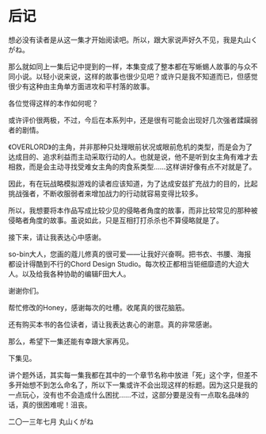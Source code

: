# 后记

想必没有读者是从这一集才开始阅读吧。所以，跟大家说声好久不见，我是丸山くがね。

那么就如同上一集后记中提到的一样，本集变成了整本都在写蜥蜴人故事的与众不同小说。以轻小说来说，这样的故事也很少见吧？或许只是我不知道而已，但感觉很少有这种由主角单方面进攻和平村落的故事。

各位觉得这样的本作如何呢？

或许评价很两极，不过，今后在本系列中，还是很有可能会出现好几次强者蹂躏弱者的剧情。

《OVERLORD》的主角，并非那种只处理眼前状况或眼前危机的类型，而是会为了达成目的、追求利益而主动采取行动的人。也就是说，他不是听到女主角有难才去相救，而是会主动寻找受难女主角的肉食系类型……这样讲好像有点不对就是了。

因此，有在玩战略模拟游戏的读者应该知道，为了达成安兹扩充战力的目的，比起挑战强者，不断收服弱者来增加战力的行动就容易变得比较多。

所以，我想要将本作品写成比较少见的侵略者角度的故事，而非比较常见的那种被侵略者角度的故事。虽说如此，只是互相打打杀杀也不算侵略就是了。

接下来，请让我表达心中感谢。

so-bin大人，您画的蔻儿修真的很可爱——让我好兴奋啊。把书衣、书腰、海报都设计得酷到不行的Chord Design Studio。每次校正都相当钜细靡遗的大迫大人。以及给我各种协助的编辑F田大人。

谢谢你们。

帮忙修改的Honey，感谢每次的吐槽。收尾真的很花脑筋。

还有购买本书的各位读者，请让我表达衷心的谢意。真的非常感谢。

那么，希望下一集还能有幸跟大家再见。

下集见。

讲个题外话，其实每一集我都在其中的一个章节名称中放进「死」这个字，但差不多开始想不到怎么命名了，所以下一集或许不会出现这样的标题。因为这只是我的一点玩心，没有也不会造成什么困扰……不过，这部分要是没有一点取名品味的话，真的很困难呢！沮丧。

二〇一三年七月  丸山くがね
